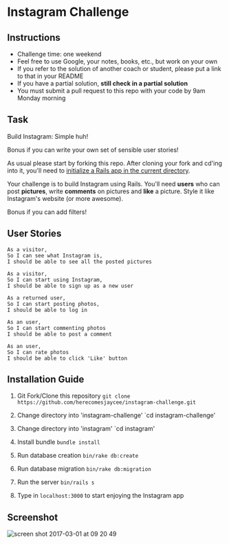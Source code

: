 Instagram Challenge
===================

Instructions
-------
* Challenge time: one weekend
* Feel free to use Google, your notes, books, etc., but work on your own
* If you refer to the solution of another coach or student, please put a link to that in your README
* If you have a partial solution, **still check in a partial solution**
* You must submit a pull request to this repo with your code by 9am Monday morning

Task
-----

Build Instagram: Simple huh!

Bonus if you can write your own set of sensible user stories!

As usual please start by forking this repo. After cloning your fork and cd'ing into it, you'll need to [initialize a Rails app in the current directory](http://blog.jasonmeridth.com/posts/create-rails-application-in-current-directory/).

Your challenge is to build Instagram using Rails. You'll need **users** who can post **pictures**, write **comments** on pictures and **like** a picture. Style it like Instagram's website (or more awesome).

Bonus if you can add filters!

User Stories
-----

```
As a visitor,
So I can see what Instagram is,
I should be able to see all the posted pictures
```

```
As a visitor,
So I can start using Instagram,
I should be able to sign up as a new user
```

```
As a returned user,
So I can start posting photos,
I should be able to log in
```

```
As an user,
So I can start commenting photos
I should be able to post a comment
```

```
As an user,
So I can rate photos
I should be able to click 'Like' button
```
Installation Guide
-----
1) Git Fork/Clone this repository `git clone https://github.com/herecomesjaycee/instagram-challenge.git`

2) Change directory into 'instagram-challenge' `cd instagram-challenge' 

3) Change directory into 'instagram' `cd instagram' 

4) Install bundle `bundle install`

5) Run database creation `bin/rake db:create`

6) Run database migration `bin/rake db:migration`

7) Run the server `bin/rails s`

8) Type in `localhost:3000` to start enjoying the Instagram app

Screenshot
---
![screen shot 2017-03-01 at 09 20 49](https://cloud.githubusercontent.com/assets/13175171/23453509/8bae84ae-fe60-11e6-8ed4-abd3203afbac.png)


